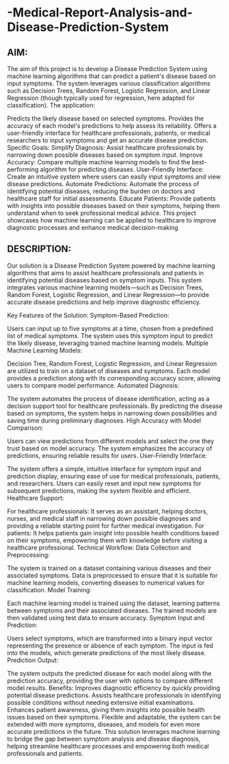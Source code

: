 # -Medical-Report-Analysis-and-Disease-Prediction-System

## AIM:

The aim of this project is to develop a Disease Prediction System using machine learning algorithms that can predict a patient's disease based on input symptoms. The system leverages various classification algorithms such as Decision Trees, Random Forest, Logistic Regression, and Linear Regression (though typically used for regression, here adapted for classification). The application:

Predicts the likely disease based on selected symptoms.
Provides the accuracy of each model's predictions to help assess its reliability.
Offers a user-friendly interface for healthcare professionals, patients, or medical researchers to input symptoms and get an accurate disease prediction.
Specific Goals:
Simplify Diagnosis: Assist healthcare professionals by narrowing down possible diseases based on symptom input.
Improve Accuracy: Compare multiple machine learning models to find the best-performing algorithm for predicting diseases.
User-Friendly Interface: Create an intuitive system where users can easily input symptoms and view disease predictions.
Automate Predictions: Automate the process of identifying potential diseases, reducing the burden on doctors and healthcare staff for initial assessments.
Educate Patients: Provide patients with insights into possible diseases based on their symptoms, helping them understand when to seek professional medical advice.
This project showcases how machine learning can be applied to healthcare to improve diagnostic processes and enhance medical decision-making

## DESCRIPTION:
Our solution is a Disease Prediction System powered by machine learning algorithms that aims to assist healthcare professionals and patients in identifying potential diseases based on symptom inputs. This system integrates various machine learning models—such as Decision Trees, Random Forest, Logistic Regression, and Linear Regression—to provide accurate disease predictions and help improve diagnostic efficiency.

Key Features of the Solution:
Symptom-Based Prediction:

Users can input up to five symptoms at a time, chosen from a predefined list of medical symptoms.
The system uses this symptom input to predict the likely disease, leveraging trained machine learning models.
Multiple Machine Learning Models:

Decision Tree, Random Forest, Logistic Regression, and Linear Regression are utilized to train on a dataset of diseases and symptoms.
Each model provides a prediction along with its corresponding accuracy score, allowing users to compare model performance.
Automated Diagnosis:

The system automates the process of disease identification, acting as a decision support tool for healthcare professionals.
By predicting the disease based on symptoms, the system helps in narrowing down possibilities and saving time during preliminary diagnoses.
High Accuracy with Model Comparison:

Users can view predictions from different models and select the one they trust based on model accuracy.
The system emphasizes the accuracy of predictions, ensuring reliable results for users.
User-Friendly Interface:

The system offers a simple, intuitive interface for symptom input and prediction display, ensuring ease of use for medical professionals, patients, and researchers.
Users can easily reset and input new symptoms for subsequent predictions, making the system flexible and efficient.
Healthcare Support:

For healthcare professionals: It serves as an assistant, helping doctors, nurses, and medical staff in narrowing down possible diagnoses and providing a reliable starting point for further medical investigation.
For patients: It helps patients gain insight into possible health conditions based on their symptoms, empowering them with knowledge before visiting a healthcare professional.
Technical Workflow:
Data Collection and Preprocessing:

The system is trained on a dataset containing various diseases and their associated symptoms.
Data is preprocessed to ensure that it is suitable for machine learning models, converting diseases to numerical values for classification.
Model Training:

Each machine learning model is trained using the dataset, learning patterns between symptoms and their associated diseases.
The trained models are then validated using test data to ensure accuracy.
Symptom Input and Prediction:

Users select symptoms, which are transformed into a binary input vector representing the presence or absence of each symptom.
The input is fed into the models, which generate predictions of the most likely disease.
Prediction Output:

The system outputs the predicted disease for each model along with the prediction accuracy, providing the user with options to compare different model results.
Benefits:
Improves diagnostic efficiency by quickly providing potential disease predictions.
Assists healthcare professionals in identifying possible conditions without needing extensive initial examinations.
Enhances patient awareness, giving them insights into possible health issues based on their symptoms.
Flexible and adaptable, the system can be extended with more symptoms, diseases, and models for even more accurate predictions in the future.
This solution leverages machine learning to bridge the gap between symptom analysis and disease diagnosis, helping streamline healthcare processes and empowering both medical professionals and patients.

